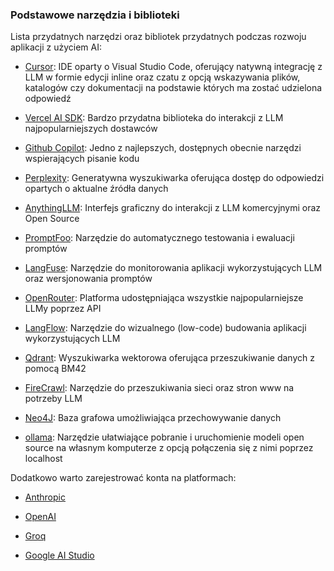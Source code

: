 ### Podstawowe narzędzia i biblioteki

Lista przydatnych narzędzi oraz bibliotek przydatnych podczas rozwoju aplikacji z użyciem AI:

* [Cursor](https://www.cursor.com/): IDE oparty o Visual Studio Code, oferujący natywną integrację z LLM w formie edycji inline oraz czatu z opcją wskazywania plików, katalogów czy dokumentacji na podstawie których ma zostać udzielona odpowiedź

* [Vercel AI SDK](https://sdk.vercel.ai/): Bardzo przydatna biblioteka do interakcji z LLM najpopularniejszych dostawców

* [Github Copilot](https://github.com/features/copilot): Jedno z najlepszych, dostępnych obecnie narzędzi wspierających pisanie kodu

* [Perplexity](https://www.perplexity.ai/): Generatywna wyszukiwarka oferująca dostęp do odpowiedzi opartych o aktualne źródła danych

* [AnythingLLM](https://anythingllm.com/): Interfejs graficzny do interakcji z LLM komercyjnymi oraz Open Source

* [PromptFoo](https://www.promptfoo.dev/): Narzędzie do automatycznego testowania i ewaluacji promptów

* [LangFuse](https://langfuse.com/): Narzędzie do monitorowania aplikacji wykorzystujących LLM oraz wersjonowania promptów

* [OpenRouter](https://openrouter.ai/): Platforma udostępniająca wszystkie najpopularniejsze LLMy poprzez API

* [LangFlow](https://www.langflow.org/): Narzędzie do wizualnego (low-code) budowania aplikacji wykorzystujących LLM

* [Qdrant](https://qdrant.tech/): Wyszukiwarka wektorowa oferująca przeszukiwanie danych z pomocą BM42

* [FireCrawl](https://www.firecrawl.dev/): Narzędzie do przeszukiwania sieci oraz stron www na potrzeby LLM

* [Neo4J](https://neo4j.com/): Baza grafowa umożliwiająca przechowywanie danych

* [ollama](https://ollama.ai/): Narzędzie ułatwiające pobranie i uruchomienie modeli open source na własnym komputerze z opcją połączenia się z nimi poprzez localhost

Dodatkowo warto zarejestrować konta na platformach:

* [Anthropic](https://console.anthropic.com/)

* [OpenAI](https://platform.openai.com/)

* [Groq](https://console.groq.com/)

* [Google AI Studio](https://aistudio.google.com/app/)